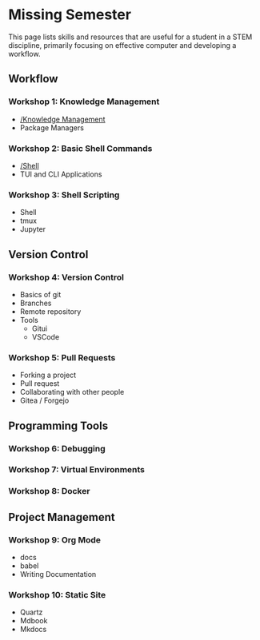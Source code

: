 # Missing Semester

This page lists skills and resources that are useful for a student in a STEM discipline, primarily focusing on effective computer and developing a workflow.

## Workflow
### Workshop 1: Knowledge Management
- [/Knowledge Management](index_knowledge-management.md)
- Package Managers

### Workshop 2: Basic Shell Commands
- [/Shell](index_shell.md)
- TUI and CLI Applications

### Workshop 3: Shell Scripting
- Shell
- tmux
- Jupyter

## Version Control
### Workshop 4: Version Control
- Basics of git
- Branches
- Remote repository
- Tools
    - Gitui
    - VSCode

### Workshop 5: Pull Requests
- Forking a project
- Pull request
- Collaborating with other people
- Gitea / Forgejo

## Programming Tools
### Workshop 6: Debugging

### Workshop 7: Virtual Environments

### Workshop 8: Docker

## Project Management
### Workshop 9: Org Mode
- docs
- babel
- Writing Documentation

### Workshop 10: Static Site
- Quartz
- Mdbook
- Mkdocs


